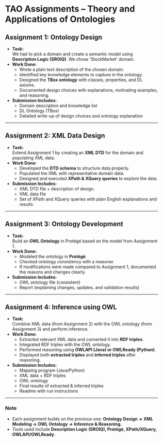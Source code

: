 # TAO Assignments – Theory and Applications of Ontologies

## Assignment 1: Ontology Design
- **Task:**  
  We had to pick a domain and create a semantic model using **Description Logic (SROIQ)**. We chose 'StockMarket' domain.  
- **Work Done:**  
  - Wrote a plain text description of the chosen domain.  
  - Identified key knowledge elements to capture in the ontology.  
  - Designed the **TBox ontology** with classes, properties, and DL axioms.  
  - Documented design choices with explanations, motivating examples, and reasoning.  
- **Submission Includes:**  
  - Domain description and knowledge list
  - DL Ontology (TBox)
  - Detailed write-up of design choices and ontology explanation

---

## Assignment 2: XML Data Design
- **Task:**  
Extend Assignment 1 by creating an **XML DTD** for the domain and populating XML data.  
- **Work Done:**  
  - Developed the **DTD schema** to structure data properly.  
  - Populated the XML with representative domain data.  
  - Designed and executed **XPath & XQuery queries** to explore the data.  
- **Submission Includes:**  
  - XML DTD file + description of design.
  - XML data file
  - Set of XPath and XQuery queries with plain English explanations and results

---

## Assignment 3: Ontology Development
- **Task:**  
Build an **OWL Ontology** in Protégé based on the model from Assignment 1.  
- **Work Done:**  
  - Modeled the ontology in **Protégé**.  
  - Checked ontology consistency with a reasoner.  
  - If modifications were made compared to Assignment 1, documented the reasons and changes clearly.  
- **Submission Includes:**  
  - OWL ontology file (consistent)
  - Report (explaining changes, updates, and validation results)

---

## Assignment 4: Inference using OWL
- **Task:**  
Combine XML data (from Assignment 2) with the OWL ontology (from Assignment 3) and perform inference.  
- **Work Done:**  
  - Extracted relevant XML data and converted it into **RDF triples**.  
  - Integrated RDF triples with the OWL ontology.  
  - Performed reasoning using **OWLAPI (Java) or OWLReady (Python)**.  
  - Displayed both **extracted triples** and **inferred triples** after reasoning.  
- **Submission Includes:**  
   - Mapping program (Java/Python)
   - XML data + RDF triples
   - OWL ontology
   - Final results of extracted & inferred triples
   - Readme with run instructions

---

### Note
- Each assignment builds on the previous one: **Ontology Design → XML Modeling → OWL Ontology → Inference & Reasoning.**  
- Tools used include **Description Logic (SROIQ), Protégé, XPath/XQuery, OWLAPI/OWLReady**.  

